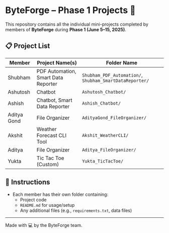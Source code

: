 # ByteForge – Phase 1 Projects 🚀

This repository contains all the individual mini-projects completed by members of **ByteForge** during **Phase 1 (June 5–15, 2025)**.

## 📋 Project List

| Member         | Project Name(s)             | Folder Name                   |
|----------------|-----------------------------|-------------------------------|
| Shubham        | PDF Automation, Smart Data Reporter | `Shubham_PDF_Automation/`, `Shubham_SmartDataReporter/` |
| Ashutosh       | Chatbot                     | `Ashutosh_Chatbot/`           |
| Ashish         | Chatbot, Smart Data Reporter| `Ashish_Chatbot/` |
| Aditya Gond    | File Organizer              | `AdityaGond_FileOrganizer/`   |
| Akshit         | Weather Forecast CLI Tool   | `Akshit_WeatherCLI/`          |
| Aditya         | File Organizer              | `Aditya_FileOrganizer/`       |
| Yukta          | Tic Tac Toe (Custom)        | `Yukta_TicTacToe/`            |

## 🔧 Instructions

- Each member has their own folder containing:
  - Project code
  - `README.md` for usage/setup
  - Any additional files (e.g., `requirements.txt`, data files)

---

Made with 💻 by the ByteForge team.
